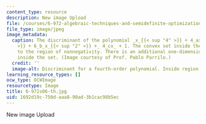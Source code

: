 ```yaml
---
content_type: resource
description: New image Upload
file: /courses/6-972-algebraic-techniques-and-semidefinite-optimization-spring-2006/1692d19c750daaa890ad3b1cac98b5ec_6-972s06-th.jpg
file_type: image/jpeg
image_metadata:
  caption: The discriminant of the polynomial _x_{{< sup "4" >}} + 4_ax_{{< sup "3"
    >}} + 6_b_x_{{< sup "2" >}} +_ 4_cx_ + 1. The convex set inside the "bowl" corresponds
    to the region of nonnegativity. There is an additional one-dimensional component
    inside the set. (Image courtesy of Prof. Pablo Parrilo.)
  credit: ''
  image-alt: Discriminant for a fourth-order polynomial. Inside region is nonnegative.
learning_resource_types: []
ocw_type: OCWImage
resourcetype: Image
title: 6-972s06-th.jpg
uid: 1692d19c-750d-aaa8-90ad-3b1cac98b5ec
---
```

New image Upload

